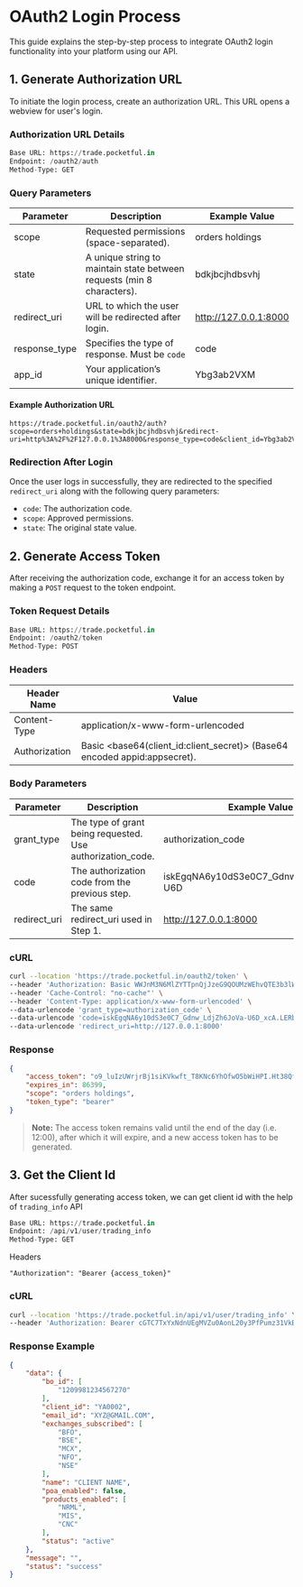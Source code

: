 # **OAuth2 Login Process**

This guide explains the step-by-step process to integrate OAuth2 login functionality into your platform using our API.

## **1. Generate Authorization URL**
To initiate the login process, create an authorization URL. This URL opens a webview for user's login.

### **Authorization URL Details**
```python
Base URL: https://trade.pocketful.in
Endpoint: /oauth2/auth
Method-Type: GET
```

### **Query Parameters**
| Parameter      | Description                                                | Example Value             |
|----------------|------------------------------------------------------------|---------------------------|
| scope        | Requested permissions (space-separated).                   | orders holdings         |
| state        | A unique string to maintain state between requests (min 8 characters). | bdkjbcjhdbsvhj          |
| redirect_uri | URL to which the user will be redirected after login.       | http://127.0.0.1:8000   |
| response_type| Specifies the type of response. Must be `code`             | code                    |
| app_id    | Your application’s unique identifier.                      | Ybg3ab2VXM              |

#### Example Authorization URL
```
https://trade.pocketful.in/oauth2/auth?scope=orders+holdings&state=bdkjbcjhdbsvhj&redirect-uri=http%3A%2F%2F127.0.0.1%3A8000&response_type=code&client_id=Ybg3ab2VXM
```


### **Redirection After Login**
Once the user logs in successfully, they are redirected to the specified `redirect_uri` along with the following query parameters:<br>
- `code`: The authorization code.<br>
- `scope`: Approved permissions.<br>
- `state`: The original state value.

## **2. Generate Access Token**
After receiving the authorization code, exchange it for an access token by making a `POST` request to the token endpoint.

### **Token Request Details**
```python
Base URL: https://trade.pocketful.in
Endpoint: /oauth2/token
Method-Type: POST
```

### Headers
| Header Name      | Value                                                                                             |
|------------------|--------------------------------------------------------------------------------------------------|
| Content-Type   | application/x-www-form-urlencoded                                                             |
| Authorization  | Basic <base64(client_id:client_secret)> (Base64 encoded appid:appsecret).                    |

### Body Parameters
| Parameter       | Description                                      | Example Value                              |
|-----------------|--------------------------------------------------|-------------------------------------------|
| grant_type    | The type of grant being requested. Use authorization_code. | authorization_code                      |
| code          | The authorization code from the previous step.   | iskEgqNA6y10dS3e0C7_Gdnw_LdjZh6JoVa-U6D |
| redirect_uri  | The same redirect_uri used in Step 1.           | http://127.0.0.1:8000                   |

### cURL
```bash
curl --location 'https://trade.pocketful.in/oauth2/token' \
--header 'Authorization: Basic WWJnM3N6MlZYTTpnQjJzeG9QOUMzWEhvQTE3b3lWa2luajNLeGtPWEJ3VUJkSG5rNm9hdG9xMmg1RFd5VmNiVWhuUzdRb05JY3la' \
--header 'Cache-Control: "no-cache"' \
--header 'Content-Type: application/x-www-form-urlencoded' \
--data-urlencode 'grant_type=authorization_code' \
--data-urlencode 'code=iskEgqNA6y10dS3e0C7_Gdnw_LdjZh6JoVa-U6D_xcA.LERbhY3JkbTHR9E1srqetg7ShKEYW9HXN0nzXQ9yGoM' \
--data-urlencode 'redirect_uri=http://127.0.0.1:8000'
```

### Response

```json
{
    "access_token": "o9_luIzUWrjrBj1siKVkwft_T8KNc6YhOfwO5bWiHPI.Ht38QfD-FxAHDqL9xdY1jDyYoJIT3od2GA58bzZUmGU",
    "expires_in": 86399,
    "scope": "orders holdings",
    "token_type": "bearer"
}

```

> **Note:**
The access token remains valid until the end of the day (i.e. 12:00), after which it will expire, and a new access token has to be generated.


## **3. Get the Client Id**
After sucessfully generating access token, we can get client id with the help of `trading_info` API

```python
Base URL: https://trade.pocketful.in
Endpoint: /api/v1/user/trading_info
Method-Type: GET
```

Headers
```
"Authorization": "Bearer {access_token}"
```

### cURL
```bash
curl --location 'https://trade.pocketful.in/api/v1/user/trading_info' \
--header 'Authorization: Bearer cGTC7TxYxNdnUEgMVZu0AonL20y3PfPumz31VkBFo64.ReVoLHhUjGZj9iYCod6zPUOSnmXTT_oRhGeRzWb0ooc'
```

### Response Example

```json
{
    "data": {
        "bo_id": [
            "1209981234567270"
        ],
        "client_id": "YA0002",
        "email_id": "XYZ@GMAIL.COM",
        "exchanges_subscribed": [
            "BFO",
            "BSE",
            "MCX",
            "NFO",
            "NSE"
        ],
        "name": "CLIENT NAME",
        "poa_enabled": false,
        "products_enabled": [
            "NRML",
            "MIS",
            "CNC"
        ],
        "status": "active"
    },
    "message": "",
    "status": "success"
}
```

